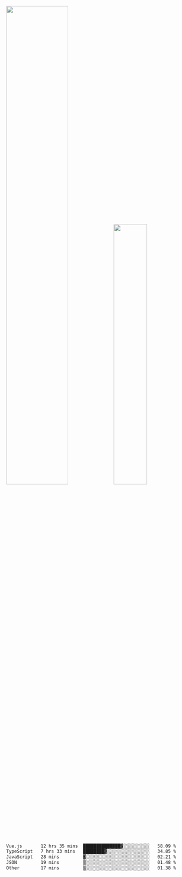 <img align="" width="57.5%" src="https://github-readme-stats.vercel.app/api?username=Dream4ever&hide_title=true&hide_border=true&count_private=true&show_icons=true&include_all_commits=true&line_height=21" /><img align="" width="42.4%" src="https://github-readme-stats.vercel.app/api/top-langs/?username=Dream4ever&hide_title=true&count_private=true&show_icons=true&langs_count=6&hide_border=true&layout=compact" />

<!--START_SECTION:waka-->

```txt
Vue.js       12 hrs 35 mins  ██████████████▓░░░░░░░░░░   58.09 %
TypeScript   7 hrs 33 mins   ████████▓░░░░░░░░░░░░░░░░   34.85 %
JavaScript   28 mins         ▓░░░░░░░░░░░░░░░░░░░░░░░░   02.21 %
JSON         19 mins         ▒░░░░░░░░░░░░░░░░░░░░░░░░   01.48 %
Other        17 mins         ▒░░░░░░░░░░░░░░░░░░░░░░░░   01.38 %
```

<!--END_SECTION:waka-->
